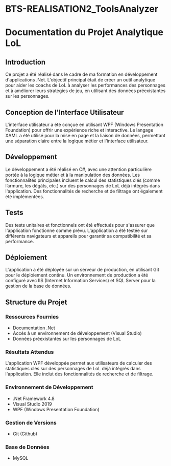 # BTS-REALISATION2_ToolsAnalyzer

# Documentation du Projet Analytique LoL

## Introduction

Ce projet a été réalisé dans le cadre de ma formation en développement d'applications .Net. L'objectif principal était de créer un outil analytique pour aider les coachs de LoL à analyser les performances des personnages et à améliorer leurs stratégies de jeu, en utilisant des données préexistantes sur les personnages.

## Conception de l'Interface Utilisateur

L'interface utilisateur a été conçue en utilisant WPF (Windows Presentation Foundation) pour offrir une expérience riche et interactive. Le langage XAML a été utilisé pour la mise en page et la liaison de données, permettant une séparation claire entre la logique métier et l'interface utilisateur.

## Développement

Le développement a été réalisé en C#, avec une attention particulière portée à la logique métier et à la manipulation des données. Les fonctionnalités principales incluent le calcul des statistiques clés (comme l’armure, les dégâts, etc.) sur des personnages de LoL déjà intégrés dans l'application. Des fonctionnalités de recherche et de filtrage ont également été implémentées.

## Tests

Des tests unitaires et fonctionnels ont été effectués pour s'assurer que l'application fonctionne comme prévu. L'application a été testée sur différents navigateurs et appareils pour garantir sa compatibilité et sa performance.

## Déploiement

L'application a été déployée sur un serveur de production, en utilisant Git pour le déploiement continu. Un environnement de production a été configuré avec IIS (Internet Information Services) et SQL Server pour la gestion de la base de données.

## Structure du Projet

### Ressources Fournies

- Documentation .Net
- Accès à un environnement de développement (Visual Studio)
- Données préexistantes sur les personnages de LoL

### Résultats Attendus

L'application WPF développée permet aux utilisateurs de calculer des statistiques clés sur des personnages de LoL déjà intégrés dans l'application. Elle inclut des fonctionnalités de recherche et de filtrage.

### Environnement de Développement

- .Net Framework 4.8
- Visual Studio 2019
- WPF (Windows Presentation Foundation)

### Gestion de Versions

- Git (Github)

### Base de Données

- MySQL
